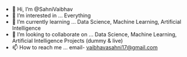 - 👋 Hi, I’m @SahniVaibhav
- 👀 I’m interested in ... Everything
- 🌱 I’m currently learning ... Data Science, Machine Learning, Artificial Intelligence
- 💞️ I’m looking to collaborate on ... Data Science, Machine Learning, Artificial Intelligence Projects (dummy & live)
- 📫 How to reach me ... email- vaibhavasahni17@gmail.com

<!---
SahniVaibhav/SahniVaibhav is a ✨ special ✨ repository because its `README.md` (this file) appears on your GitHub profile.
You can click the Preview link to take a look at your changes.
--->
